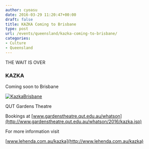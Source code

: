 ```yaml
---
author: cyoasu
date: 2016-03-29 11:20:47+00:00
draft: false
title: KAZKA Coming to Brisbane
type: post
url: /events/queensland/kazka-coming-to-brisbane/
categories:
- Culture
- Queensland
---
```


THE WAIT IS OVER





### KAZKA




Coming soon to Brisbane




[![KazkaBrisbane](http://www.ozeukes.com/wp-content/uploads/2016/03/KazkaBrisbane.jpg)
](http://www.gardenstheatre.qut.edu.au/whatson/2016/kazka.jsp)





QUT Gardens Theatre




Bookings at [www.gardenstheatre.qut.edu.au/whatson](http://www.gardenstheatre.qut.edu.au/whatson/2016/kazka.jsp)







For more information visit




[www.lehenda.com.au/kazka](http://www.lehenda.com.au/kazka)
